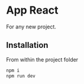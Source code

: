 # App React

For any new project.

## Installation

From within the project folder

```sh
npm i
npm run dev
```